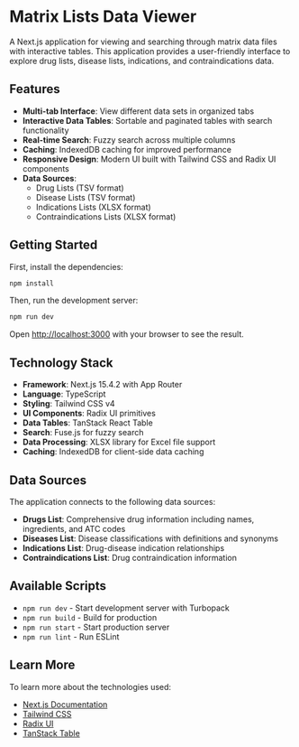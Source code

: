 # Matrix Lists Data Viewer

A Next.js application for viewing and searching through matrix data files with interactive tables.
This application provides a user-friendly interface to explore drug lists, disease lists,
indications, and contraindications data.

## Features

- **Multi-tab Interface**: View different data sets in organized tabs
- **Interactive Data Tables**: Sortable and paginated tables with search functionality
- **Real-time Search**: Fuzzy search across multiple columns
- **Caching**: IndexedDB caching for improved performance
- **Responsive Design**: Modern UI built with Tailwind CSS and Radix UI components
- **Data Sources**:
  - Drug Lists (TSV format)
  - Disease Lists (TSV format)
  - Indications Lists (XLSX format)
  - Contraindications Lists (XLSX format)

## Getting Started

First, install the dependencies:

```bash
npm install
```

Then, run the development server:

```bash
npm run dev
```

Open [http://localhost:3000](http://localhost:3000) with your browser to see the result.

## Technology Stack

- **Framework**: Next.js 15.4.2 with App Router
- **Language**: TypeScript
- **Styling**: Tailwind CSS v4
- **UI Components**: Radix UI primitives
- **Data Tables**: TanStack React Table
- **Search**: Fuse.js for fuzzy search
- **Data Processing**: XLSX library for Excel file support
- **Caching**: IndexedDB for client-side data caching

## Data Sources

The application connects to the following data sources:

- **Drugs List**: Comprehensive drug information including names, ingredients, and ATC codes
- **Diseases List**: Disease classifications with definitions and synonyms
- **Indications List**: Drug-disease indication relationships
- **Contraindications List**: Drug contraindication information

## Available Scripts

- `npm run dev` - Start development server with Turbopack
- `npm run build` - Build for production
- `npm run start` - Start production server
- `npm run lint` - Run ESLint

## Learn More

To learn more about the technologies used:

- [Next.js Documentation](https://nextjs.org/docs)
- [Tailwind CSS](https://tailwindcss.com/docs)
- [Radix UI](https://www.radix-ui.com/)
- [TanStack Table](https://tanstack.com/table)
